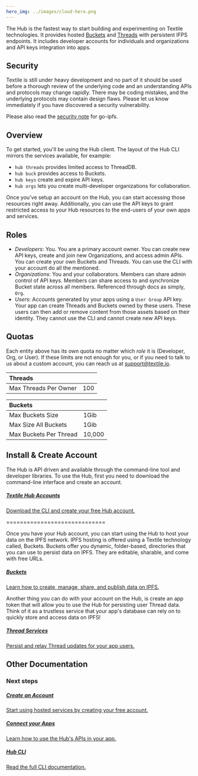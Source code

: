 ```yaml
---
hero_img: ../images/cloud-hero.png
---
```


The Hub is the fastest way to start building and experimenting on Textile technologies. It provides hosted [Buckets](../buckets/index.md) and [Threads](../threads/index.md) with persistent IFPS endpoints. It includes developer accounts for individuals and organizations and API keys integration into apps.

## Security

Textile is still under heavy development and no part of it should be used before a thorough review of the underlying code and an understanding APIs and protocols may change rapidly. There may be coding mistakes, and the underlying protocols may contain design flaws. Please let us know immediately if you have discovered a security vulnerability.

Please also read the [security note](https://github.com/ipfs/go-ipfs#security-issues) for go-ipfs.

## Overview

To get started, you'll be using the Hub client. The layout of the Hub CLI mirrors the services available, for example:

* `hub threads` provides limited access to ThreadDB.
* `hub buck` provides access to Buckets.
* `hub keys` create and expire API keys.
* `hub orgs` lets you create multi-developer organizations for collaboration.

Once you've setup an account on the Hub, you can start accessing those resources right away. Additionally, you can use the API keys to grant restricted access to your Hub resources to the end-users of your own apps and services.

## Roles

* *Developers*: You. You are a primary account owner. You can create new API keys, create and join new Organizations, and access admin APIs. You can create your own Buckets and Threads. You can use the CLI with your account do all the mentioned.
* *Organizations*: You and your collaborators. Members can share admin control of API keys. Members can share access to and synchronize Bucket state across all members. Referenced through docs as simply, `Org`.
* *Users*: Accounts generated by your apps using a `User Group` API key. Your app can create Threads and Buckets owned by these users. These users can then add or remove content from those assets based on their identity. They cannot use the CLI and cannot create new API keys.

## Quotas

Each entity above has its own quota no matter which *role* it is (Developer, Org, or User). If these limits are not enough for you, or if you need to talk to us about a custom account, you can reach us at [support@textile.io](mailto:support@textile.io).

| Threads | |
| :------ | :------ |
| Max Threads Per Owner | 100 |

| Buckets | |
| :------ | :------ |
| Max Buckets Size | 1Gib |
| Max Size All Buckets | 1Gib |
| Max Buckets Per Thread | 10,000 |

## Install & Create Account

The Hub is API driven and available through the command-line tool and developer libraries. To use the Hub, first you need to download the command-line interface and create an account.

<div class="txtl-options half">
  <a href="../hub/accounts" class="box">
    <h5>Textile Hub Accounts</h5>
    <p>Download the CLI and create your free Hub account.</p>
  </a>
</div>


=============================

Once you have your Hub account, you can start using the Hub to host your data on the IPFS network. IPFS hosting is offered using a Textile technology called, Buckets. Buckets offer you dynamic, folder-based, directories that you can use to persist data on IPFS. They are editable, sharable, and come with free URLs. 

<div class="txtl-options half">
  <a href="../buckets/" class="box">
    <h5>Buckets</h5>
    <p>Learn how to create, manage, share, and publish data on IPFS.</p>
  </a>
</div>

Another thing you can do with your account on the Hub, is create an app token that will allow you to use the Hub for persisting user Thread data. Think of it as a trustless service that your app's database can rely on to quickly store and access data on IPFS!

<div class="txtl-options half">
  <a href="../hub/apis#thread-services" class="box">
    <h5>Thread Services</h5>
    <p>Persist and relay Thread updates for your app users.</p>
  </a>
  <span class="box-space"> </span>
  <span class="box-fill">
  </span>
</div>

## Other Documentation

### Next steps

<div class="txtl-options">
  <a href="../hub/accounts" class="box">
    <h5>Create an Account</h5>
    <p>Start using hosted services by creating your free account.</p>
  </a>
  <span class="box-space"> </span>
  <a href="../hub/apis" class="box">
    <h5>Connect your Apps</h5>
    <p>Learn how to use the Hub's APIs in your app.</p>
  </a>
  <span class="box-space"> </span>
  <a href="../hub/cli/hub" class="box">
    <h5>Hub CLI</h5>
    <p>Read the full CLI documentation.</p>
  </a>
</div>
